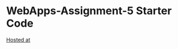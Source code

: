# WebApps-Assignment-5 Starter Code
[Hosted at](https://44-563-webapps-f21.github.io/webapps-s21-assignment-5-shashidhar269/animals.html)